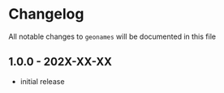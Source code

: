 # Changelog

All notable changes to `geonames` will be documented in this file

## 1.0.0 - 202X-XX-XX

- initial release
